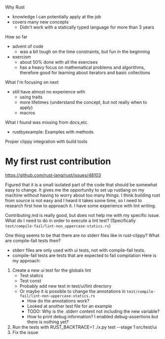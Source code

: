 Why Rust
- knowledge I can potentially apply at the job
- covers many new concepts
  - Didn't work with a statically typed language for more than 3 years

How so far
- advent of code
  - was a bit tough on the time constraints, but fun in the beginning
- exercism
  - about 50% done with all the exercises
  - has a heavy focus on mathematical problems and algorithms, therefore good for learning about iterators and basic collections

What I'm focusing on next
- still have almost no experience with
  - using traits
  - more lifetimes (understand the concept, but not really when to apply)
  - macros

What I found was missing from docs,etc.
- rustbyexample: Examples with methods


Proper clippy integration with build tools


# My first rust contribution

https://github.com/rust-lang/rust/issues/48103

Figured that it is a small isolated part of the code that should be somewhat easy to change.
It gives me the opportunity to set up rustlang on my machine without having to worry about too many things. I think building rust from source is not easy and I heard it takes some time, so I need to research first how to approach it.
I have some experience with lint writing.

Contributing.md is really good, but does not help me with my specific issue. What do I need to do in order to execute a lint test? (Specifically `test/compile-fail/lint-non_uppercase-statics.rs`)

One thing seems to be that there are no stderr files like in rust-clippy?
What are compile-fail tests then?
- stderr files are only used with ui tests, not with compile-fail tests.
- compile-fail tests are tests that are expected to fail compilation
Here is my approach:

1. Create a new ui test for the globals lint
   - Test statics
   - Test const
   - Probably add new test in test/ui/lint directory
   - Or maybe it is possible to change the annotations in `test/compile-fail/lint-non-uppercase-statics.rs`
     - How do the annotations work?
     - Looked at another test file for an example
     - TODO: Why is the .stderr content not including the new variable?
     - How to print debug information? I enabled debug-assertions but there is nothing yet?
3. Run the tests with RUST_BACKTRACE=1 ./x.py test --stage 1 src/test/ui
4. Fix the issue
